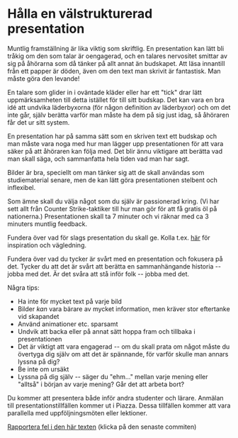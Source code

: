# Hålla en välstrukturerad presentation

Muntlig framställning är lika viktig som skriftlig. En
presentation kan lätt bli tråkig om den som talar är oengagerad,
och en talares nervositet smittar av sig på åhörarna som då tänker
på allt annat än budskapet. Att läsa innantill från ett papper är
döden, även om den text man skrivit är fantastisk. Man måste göra
den levande!

En talare som glider in i oväntade kläder eller har ett "tick"
drar lätt uppmärksamheten till detta istället för till sitt
budskap. Det kan vara en bra idé att undvika läderbyxorna (för
någon definition av läderbyxor) och om det inte går, själv berätta
varför man måste ha dem på sig just idag, så åhöraren får det ur
sitt system.

En presentation har på samma sätt som en skriven text ett budskap
och man måste vara noga med hur man lägger upp presentationen för
att vara säker på att åhöraren kan följa med. Det blir ännu
viktigare att berätta vad man skall säga, och sammanfatta hela
tiden vad man har sagt.

Bilder är bra, speciellt om man tänker sig att de skall användas
som studiematerial senare, men de kan lätt göra presentationen
stelbent och inflexibel.

Som ämne skall du välja något som du själv är passionerad kring.
(Vi har sett allt från Counter Strike-taktiker till hur man gör
för att få gratis öl på nationerna.) Presentationen skall ta 7
minuter och vi räknar med ca 3 minuters muntlig feedback.

Fundera över vad för slags presentation du skall ge. Kolla t.ex.
[här](http://www.skillsyouneed.com/presentation-skills.html) för
inspiration och vägledning.

Fundera över vad du tycker är svårt med en presentation och
fokusera på det. Tycker du att det är svårt att berätta en
sammanhängande historia -- jobba med det. Är det svåra att stå
inför folk -- jobba med det.


Några tips:

* Ha inte för mycket text på varje bild
* Bilder *kan* vara bärare av mycket information, men kräver stor eftertanke vid skapandet
* Använd animationer etc. sparsamt
* Undvik att backa eller på annat sätt hoppa fram och tillbaka i presentationen
* Det är viktigt att vara engagerad -- om du skall prata om något måste du övertyga dig själv om att det är spännande, för varför skulle man annars lyssna på dig?
* Be inte om ursäkt
* Lyssna på dig själv -- säger du "ehm..." mellan varje mening eller "alltså" i början av varje mening? Går det att arbeta bort?


Du kommer att presentera både inför andra studenter och lärare.
Anmälan till presentationstillfällen kommer ut i Piazza. Dessa
tillfällen kommer att vara parallella med uppföljningsmöten eller
lektioner.

[Rapportera fel i den här texten](https://github.com/IOOPM-UU/achievements/commits/master/X60.md) (klicka på den senaste commiten)